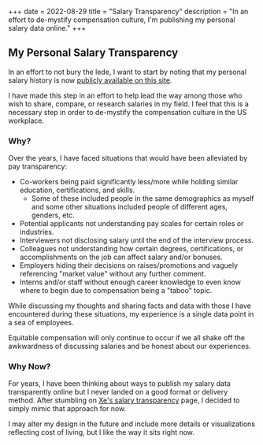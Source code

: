 +++
date = 2022-08-29
title = "Salary Transparency"
description = "In an effort to de-mystify compensation culture, I'm publishing my personal salary data online."
+++

## My Personal Salary Transparency

In an effort to not bury the lede, I want to start by noting that my personal 
salary history is now [publicly available on this site](/salary-transparency/).

I have made this step in an effort to help lead the way among those who wish to 
share, compare, or research salaries in my field. I feel that this is a 
necessary step in order to de-mystify the compensation culture in the US 
workplace.

### Why?

Over the years, I have faced situations that would have been alleviated by pay 
transparency:

- Co-workers being paid significantly less/more while holding similar 
education, certifications, and skills.
  - Some of these included people in the same demographics as myself and some 
  other situations included people of different ages, genders, etc.
- Potential applicants not understanding pay scales for certain roles or 
industries.
- Interviewers not disclosing salary until the end of the interview process.
- Colleagues not understanding how certain degrees, certifications, or 
accomplishments on the job can affect salary and/or bonuses.
- Employers hiding their decisions on raises/promotions and vaguely 
referencing "market value" without any further comment.
- Interns and/or staff without enough career knowledge to even know where to 
begin due to compensation being a "taboo" topic.

While discussing my thoughts and sharing facts and data with those I have 
encountered during these situations, my experience is a single data point in a 
sea of employees.

Equitable compensation will only continue to occur if we all shake off the 
awkwardness of discussing salaries and be honest about our experiences.

### Why Now?

For years, I have been thinking about ways to publish my salary data 
transparently online but I never landed on a good format or delivery method. 
After stumbling on [Xe's salary 
transparency](https://xeiaso.net/salary-transparency) page, I decided to simply 
mimic that approach for now.

I may alter my design in the future and include more details or visualizations 
reflecting cost of living, but I like the way it sits right now.
